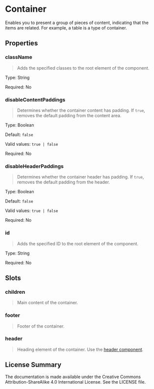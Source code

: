 # Container

Enables you to present a group of pieces of content, indicating that the items are related. For example, a table is a type of container.



## Properties



### className

> Adds the specified classes to the root element of the component.

Type: String

Required: No


### disableContentPaddings

> Determines whether the container content has padding. If `true`, removes the default padding from the content area.

Type: Boolean

Default: `false`

Valid values: `true | false`

Required: No


### disableHeaderPaddings

> Determines whether the container header has padding. If `true`, removes the default padding from the header.

Type: Boolean

Default: `false`

Valid values: `true | false`

Required: No


### id

> Adds the specified ID to the root element of the component.

Type: String

Required: No





## Slots



### children

> Main content of the container.




### footer

> Footer of the container.




### header

> Heading element of the container. Use the [header component](header.md).









## License Summary

The documentation is made available under the Creative Commons Attribution-ShareAlike 4.0 International License. See the LICENSE file.

